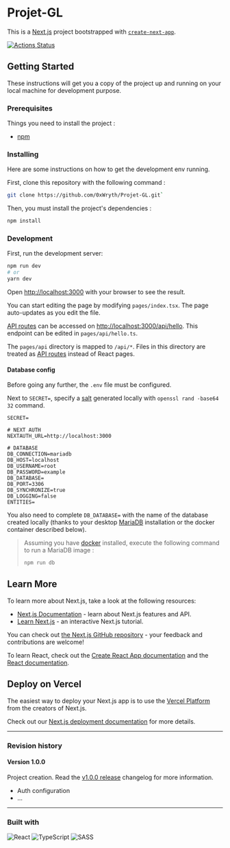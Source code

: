# Projet-GL

This is a [Next.js](https://nextjs.org/) project bootstrapped with [`create-next-app`](https://github.com/vercel/next.js/tree/canary/packages/create-next-app).

[![Actions Status](https://github.com/0xWryth/Projet-GL/workflows/Main%20workflow/badge.svg)](https://github.com/0xWryth/Projet-GL/actions)

## Getting Started

These instructions will get you a copy of the project up and running on your local machine for development purpose.

### Prerequisites

Things you need to install the project :

- [npm][10]

### Installing

Here are some instructions on how to get the development env running.

First, clone this repository with the following command :

```bash
git clone https://github.com/0xWryth/Projet-GL.git`
```

Then, you must install the project's dependencies :

```bash
npm install
```

### Development

First, run the development server:

```bash
npm run dev
# or
yarn dev
```

Open [http://localhost:3000](http://localhost:3000) with your browser to see the result.

You can start editing the page by modifying `pages/index.tsx`. The page auto-updates as you edit the file.

[API routes](https://nextjs.org/docs/api-routes/introduction) can be accessed on [http://localhost:3000/api/hello](http://localhost:3000/api/hello). This endpoint can be edited in `pages/api/hello.ts`.

The `pages/api` directory is mapped to `/api/*`. Files in this directory are treated as [API routes](https://nextjs.org/docs/api-routes/introduction) instead of React pages.

#### Database config

Before going any further, the `.env` file must be configured.

Next to `SECRET=`, specify a [salt](https://en.wikipedia.org/wiki/Salt_(cryptography)) generated locally with `openssl rand -base64 32` command.

```
SECRET=

# NEXT AUTH
NEXTAUTH_URL=http://localhost:3000

# DATABASE
DB_CONNECTION=mariadb
DB_HOST=localhost
DB_USERNAME=root
DB_PASSWORD=example
DB_DATABASE=
DB_PORT=3306
DB_SYNCHRONIZE=true
DB_LOGGING=false
ENTITIES=
```

You also need to complete `DB_DATABASE=` with the name of the database created locally (thanks to your desktop [MariaDB](https://mariadb.org/) installation or the docker container described below).

> Assuming you have [docker](https://docs.docker.com/get-docker/) installed, execute the following command to run a MariaDB image :
> 
> ```bash
> npm run db
> ```

## Learn More

To learn more about Next.js, take a look at the following resources:

- [Next.js Documentation](https://nextjs.org/docs) - learn about Next.js features and API.
- [Learn Next.js](https://nextjs.org/learn) - an interactive Next.js tutorial.

You can check out [the Next.js GitHub repository](https://github.com/vercel/next.js/) - your feedback and contributions are welcome!

To learn React, check out the [Create React App documentation][20] and the [React documentation](https://reactjs.org/).


## Deploy on Vercel

The easiest way to deploy your Next.js app is to use the [Vercel Platform](https://vercel.com/new?utm_medium=default-template&filter=next.js&utm_source=create-next-app&utm_campaign=create-next-app-readme) from the creators of Next.js.

Check out our [Next.js deployment documentation](https://nextjs.org/docs/deployment) for more details.

---

### Revision history

#### Version 1.0.0

Project creation. Read the [v1.0.0 release][30] changelog for more information.

- Auth configuration
- ...

---

### Built with

![React](https://img.shields.io/badge/React-61DAFB?style=flat-square&logo=React&logoColor=white)
![TypeScript](https://img.shields.io/badge/TypeScript-007ACC?style=flat-square&logo=TypeScript&logoColor=white)
![SASS](https://img.shields.io/badge/SASS-CC6699?style=flat-square&logo=SASS&logoColor=white)
<!-- NextJS ? -->
<!-- Mantine ? -->
<!-- Docker ? -->
<!-- MariaDB ? -->

[10]: https://www.npmjs.com/get-npm
[20]: https://facebook.github.io/create-react-app/docs/getting-started
[30]: https://github.com/0xWryth/Projet-GL/releases/tag/v1.0.0
